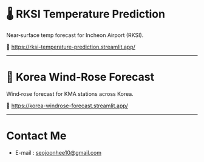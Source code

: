 # 🌡️ RKSI Temperature Prediction
Near‑surface temp forecast for Incheon Airport (RKSI).

🔗 https://rksi-temperature-prediction.streamlit.app/

---

# 🎏 Korea Wind‑Rose Forecast
Wind‑rose forecast for KMA stations across Korea.

🔗 https://korea-windrose-forecast.streamlit.app/

---

# Contact Me
- E-mail : [seojoonhee10@gmail.com](mailto:seojoonhee10@gmail.com)
